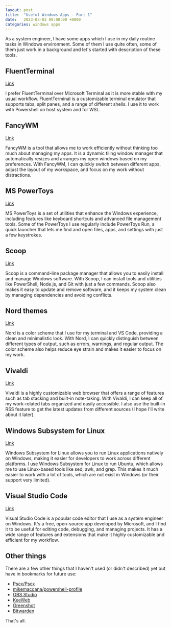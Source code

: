 ```yaml
---
layout: post
title:  "Useful Windows Apps - Part 1"
date:   2023-03-03 09:00:00 +0800
categories: windows apps
---
```


As a system engineer, I have some apps which I use in my daily routine tasks in Windows environment. Some of them I use quite often, some of them just work in a background and let's started with description of these tools.

## FluentTerminal

[Link](https://github.com/felixse/FluentTerminal)

I prefer FluentTerminal over Microsoft Terminal as it is more stable with my usual workflow. FluentTerminal is a customizable terminal emulator that supports tabs, split panes, and a range of different shells. I use it to work with Powershell on host system and for WSL.

## FancyWM

[Link](https://apps.microsoft.com/store/detail/fancywm-dynamic-tiling-window-manager/9P1741LKHQS9)

FancyWM is a tool that allows me to work efficiently without thinking too much about managing my apps. It is a dynamic tiling window manager that automatically resizes and arranges my open windows based on my preferences. With FancyWM, I can quickly switch between different apps, adjust the layout of my workspace, and focus on my work without distractions.

## MS PowerToys

[Link](https://github.com/microsoft/PowerToys)

MS PowerToys is a set of utilities that enhance the Windows experience, including features like keyboard shortcuts and advanced file management tools. Some of the PowerToys I use regularly include PowerToys Run, a quick launcher that lets me find and open files, apps, and settings with just a few keystrokes.

## Scoop

[Link](https://github.com/ScoopInstaller/Scoop)

Scoop is a command-line package manager that allows you to easily install and manage Windows software. With Scoop, I can install tools and utilities like PowerShell, Node.js, and Git with just a few commands. Scoop also makes it easy to update and remove software, and it keeps my system clean by managing dependencies and avoiding conflicts.

## Nord themes

[Link](https://www.nordtheme.com)

Nord is a color scheme that I use for my terminal and VS Code, providing a clean and minimalistic look. With Nord, I can quickly distinguish between different types of output, such as errors, warnings, and regular output. The color scheme also helps reduce eye strain and makes it easier to focus on my work.

## Vivaldi

[Link](https://vivaldi.com/download)

Vivaldi is a highly customizable web browser that offers a range of features such as tab stacking and built-in note-taking. With Vivaldi, I can keep all of my work-related tabs organized and easily accessible. I also use the built-in RSS feature to get the latest updates from different sources (I hope I'll write about it later).

## Windows Subsystem for Linux

[Link](https://apps.microsoft.com/store/detail/windows-subsystem-for-linux-preview/9P9TQF7MRM4R)

Windows Subsystem for Linux allows you to run Linux applications natively on Windows, making it easier for developers to work across different platforms. I use Windows Subsystem for Linux to run Ubuntu, which allows me to use Linux-based tools like sed, awk, and grep. This makes it much easier to work with a lot of tools, which are not exist in Windows (or their support very limited).

## Visual Studio Code

[Link](https://code.visualstudio.com)

Visual Studio Code is a popular code editor that I use as a system engineer on Windows. It's a free, open-source app developed by Microsoft, and I find it to be useful for editing code, debugging, and managing projects. It has a wide range of features and extensions that make it highly customizable and efficient for my workflow.

## Other things

There are a few other things that I haven't used (or didn't described) yet but have in bookmarks for future use:

- [Pscx/Pscx](https://github.com/Pscx/Pscx)
- [mikemaccana/powershell-profile](https://github.com/mikemaccana/powershell-profile)
- [OBS Studio](https://obsproject.com)
- [KeeWeb](https://github.com/keeweb/keeweb)
- [Greenshot](https://getgreenshot.org)
- [Bitwarden](https://bitwarden.com)

That's all.
